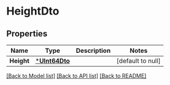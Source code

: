 # HeightDto

## Properties
Name | Type | Description | Notes
------------ | ------------- | ------------- | -------------
**Height** | [***UInt64Dto**](UInt64Dto.md) |  | [default to null]

[[Back to Model list]](../README.md#documentation-for-models) [[Back to API list]](../README.md#documentation-for-api-endpoints) [[Back to README]](../README.md)



